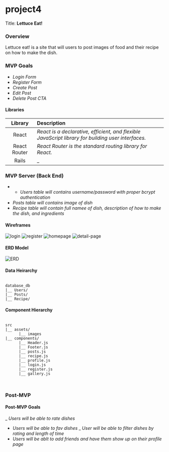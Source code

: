 # project4

Title: **Lettuce Eat!** 

### Overview
Lettuce eat! is a site that will users to post images of food and their recipe on how to make the dish. 


### MVP Goals
- _Login Form_
- _Register Form_
- _Create Post_
- _Edit Post_
- _Delete Post CTA_


#### Libraries

|     Library      | Description                                |
| :--------------: | :----------------------------------------- |
|      React       | _React is a declarative, efficient, and flexible JavaScript library for building user interfaces._ |
|   React Router   | _React Router is the standard routing library for React._ |
|     Rails     | _ |

### MVP Server (Back End)

- - _Users table will contains username/password with proper bcrypt authentication_
- _Posts table will contains image of dish_
- _Recipe table will contain full namee of dish, description of how to make the dish, and ingredients_

#### Wireframes

![login](images/login.jpeg)
![register](images/register.jpeg)
![homepage](images/homepage.jpeg)
![detail-page](images/detail-page.jpeg)

#### ERD Model
![ERD](images/ERD.jpeg)


#### Data Heirarchy

``` structure

database_db
|__ Users/
|__ Posts/
|__ Recipe/

```


#### Component Hierarchy

``` structure

src
|__ assets/
      |__ images
|__ components/
      |__ Header.js
      |__ Footer.js
      |__ posts.js
      |__ recipe.js
      |__ profile.js
      |__ login.js
      |__ register.js
      |__ gallery.js



```
### Post-MVP

#### Post-MVP Goals

_ _Users will be able to rate dishes_
- _Users will be able to fav dishes_
_ _User will be able to filter dishes by rating and length of time_
- _Users will be ablt to add friends and have them show up on their profile page_



